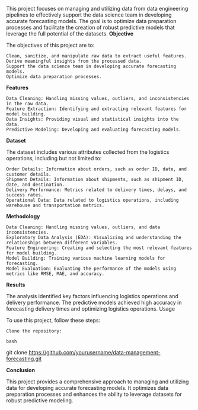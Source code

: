 This project focuses on managing and utilizing data from data engineering pipelines to effectively support the data science team in developing accurate forecasting models. The goal is to optimize data preparation processes and facilitate the creation of robust predictive models that leverage the full potential of the datasets.
**Objective**

The objectives of this project are to:

    Clean, sanitize, and manipulate raw data to extract useful features.
    Derive meaningful insights from the processed data.
    Support the data science team in developing accurate forecasting models.
    Optimize data preparation processes.

**Features**

    Data Cleaning: Handling missing values, outliers, and inconsistencies in the raw data.
    Feature Extraction: Identifying and extracting relevant features for model building.
    Data Insights: Providing visual and statistical insights into the data.
    Predictive Modeling: Developing and evaluating forecasting models.

**Dataset**

The dataset includes various attributes collected from the logistics operations, including but not limited to:

    Order Details: Information about orders, such as order ID, date, and customer details.
    Shipment Details: Information about shipments, such as shipment ID, date, and destination.
    Delivery Performance: Metrics related to delivery times, delays, and success rates.
    Operational Data: Data related to logistics operations, including warehouse and transportation metrics.

**Methodology**

    Data Cleaning: Handling missing values, outliers, and data inconsistencies.
    Exploratory Data Analysis (EDA): Visualizing and understanding the relationships between different variables.
    Feature Engineering: Creating and selecting the most relevant features for model building.
    Model Building: Training various machine learning models for forecasting.
    Model Evaluation: Evaluating the performance of the models using metrics like RMSE, MAE, and accuracy.

**Results**

The analysis identified key factors influencing logistics operations and delivery performance. The predictive models achieved high accuracy in forecasting delivery times and optimizing logistics operations.
Usage

To use this project, follow these steps:

    Clone the repository:

    bash

git clone https://github.com/yourusername/data-management-forecasting.git

**Conclusion**

This project provides a comprehensive approach to managing and utilizing data for developing accurate forecasting models. It optimizes data preparation processes and enhances the ability to leverage datasets for robust predictive modeling.
